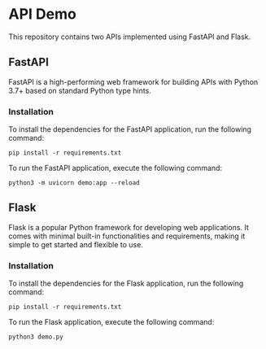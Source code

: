 # API Demo

This repository contains two APIs implemented using FastAPI and Flask.

## FastAPI
FastAPI is a high-performing web framework for building APIs with Python 3.7+ based on standard Python type hints.

### Installation

To install the dependencies for the FastAPI application, run the following command:

```pip install -r requirements.txt```

To run the FastAPI application, execute the following command:

```python3 -m uvicorn demo:app --reload```


## Flask
Flask is a popular Python framework for developing web applications. It comes with minimal built-in functionalities and requirements, making it simple to get started and flexible to use.

### Installation

To install the dependencies for the Flask application, run the following command:

```pip install -r requirements.txt```

To run the Flask application, execute the following command:

```python3 demo.py```
